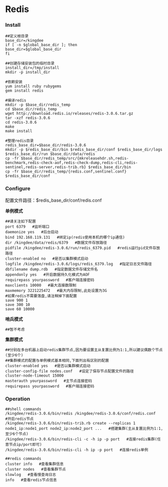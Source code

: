 # Redis
### Install
    ##定义根目录
    base_dir=/kingdee
    if [ -n $global_base_dir ]; then
    base_dir=$global_base_dir
    fi

    ##创建存储安装包的临时目录
    install_dir=/tmp/install
    mkdir -p install_dir

    #依赖安装
	yum install ruby rubygems
	gem install redis

    #编译redis
    mkdir -p $base_dir/redis_temp
	cd $base_dir/redis_temp
	wget http://download.redis.io/releases/redis-3.0.6.tar.gz
	tar -xzf redis-3.0.6
	cd redis-3.0.6
	make
	make install

	#整理redis目录
    redis_base_dir=$base_dir/redis-3.0.6
	mkdir -p $redis_base_dir/bin $redis_base_dir/conf $redis_base_dir/logs $redis_base_dir/run $base_dir/data/redis
    cp -fr $base_dir/redis_temp/src/{mkreleasehdr.sh,redis-benchmark,redis-check-aof,redis-check-dump,redis-cli,redis-sentinel,redis-server,redis-trib.rb} $redis_base_dir/bin
    cp -fr $base_dir/redis_temp/{redis.conf,sentinel.conf} $redis_base_dir/conf

### Configure
配置文件路径：$redis_base_dir/conf/redis.conf

**单例模式**

	##请关注如下配置
	port 6379   #监听端口
	daemonize yes   #后台启动
	bind 192.168.119.131   #绑定ip(redis使用本机的哪个ip通信)
	dir /kingdee/data/redis/6379   #数据文件存放路径
	pidfile /kingdee/redis-3.0.6/run/redis_6379.pid   #redis运行pid文件存放路径
	cluster-enabled no   #是否以集群模式启动
	logfile /kingdee/redis-3.0.6/logs/redis_6379.log   #指定日志文件路径
	dbfilename dump.rdb   #指定数据文件存储文件名
	appendonly yes   #开启数据持久化模式为AOF
	requirepass yourpassword   #客户端连接密码
    maxclients 10000   #最大连接数限制
    maxmemory 3221225472   #最大内存限制,此处设置为3G
    #如果redis不需要落盘,请注释掉下面配置
    save 900 1
    save 300 10
    save 60 10000

**哨兵模式**

	##暂不考虑

**集群模式**

	##分别在多台机器上启动redis集群节点,因为要设置主从复置比例为1:1,所以建议偶数个节点(至少6个)
	##集群模式的配置与单例模式基本相同,下面列出有区别的配置
	cluster-enabled yes   #是否以集群模式启动
	cluster-config-file nodes.conf   #设定了保存节点配置文件的路径
	cluster-node-timeout 15000
	masterauth yourpassword   #主节点连接密码
	requirepass yourpassword   #客户端连接密码

### Operation
    ##shell commands
    /kingdee/redis-3.0.6/bin/redis /kingdee/redis-3.0.6/conf/redis.conf   #开启redis节点
	/kingdee/redis-3.0.6/bin/redis-trib.rb create --replicas 1 node1_ip:node1_port node2_ip:node2_port ...   #搭建集群(主从复置比例为1:1,至少6个节点)
	/kingdee/redis-3.0.6/bin/redis-cli -c -h ip -p port   #连接redis集群(任意节点ip/port即可)
    /kingdee/redis-3.0.6/bin/redis-cli -h ip -p port   #连接redis单例

	##redis commands
	cluster info   #查看集群信息
	cluster nodes   #查看集群节点
	slowlog   #查看慢查询日志
	info   #查看redis节点信息
